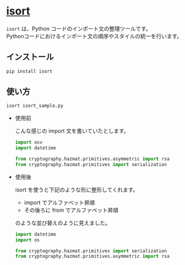 [isort](https://pypi.org/project/isort/)
===

`isort` は、Python コードのインポート文の整理ツールです。  
Pythonコードにおけるインポート文の順序やスタイルの統一を行います。

## インストール

```bash
pip install isort
```

## 使い方

```bash
isort isort_sample.py
```

- 使用前

    こんな感じの import 文を書いていたとします。

    ```python
    import osv
    import datetime

    from cryptography.hazmat.primitives.asymmetric import rsa
    from cryptography.hazmat.primitives import serialization
    ```

- 使用後

    isort を使うと下記のような形に整形してくれます。  

    - import でアルファベット昇順
    - その後ろに from でアルファベット昇順

    のような並び替えのように見えました。

    ```python
    import datetime
    import os

    from cryptography.hazmat.primitives import serialization
    from cryptography.hazmat.primitives.asymmetric import rsa
    ```
